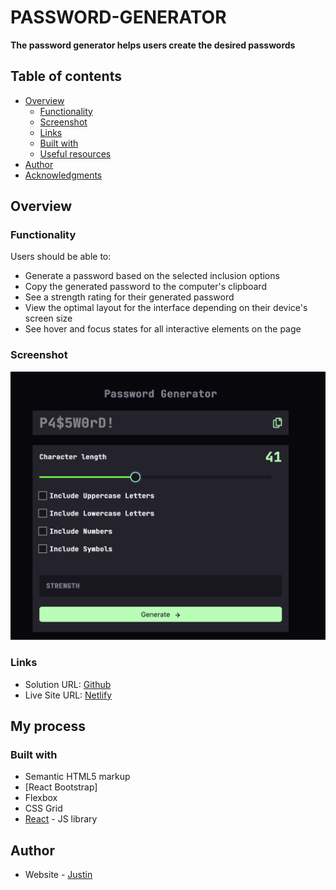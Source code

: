 # PASSWORD-GENERATOR

**The password generator helps users create the desired passwords**

## Table of contents

- [Overview](#overview)
  - [Functionality](#functionality)
  - [Screenshot](#screenshot)
  - [Links](#links)
  - [Built with](#built-with)
  - [Useful resources](#useful-resources)
- [Author](#author)
- [Acknowledgments](#acknowledgments)

## Overview

### Functionality

Users should be able to:

- Generate a password based on the selected inclusion options
- Copy the generated password to the computer's clipboard
- See a strength rating for their generated password
- View the optimal layout for the interface depending on their device's screen size
- See hover and focus states for all interactive elements on the page

### Screenshot

![App-Screenshot](./src/assets/images/app-screenshot.png)

### Links

- Solution URL: [Github]()
- Live Site URL: [Netlify]()

## My process

### Built with

- Semantic HTML5 markup
- [React Bootstrap]
- Flexbox
- CSS Grid
- [React](https://reactjs.org/) - JS library

## Author

- Website - [Justin](https://fabulous-lily-7976cc.netlify.app/)
